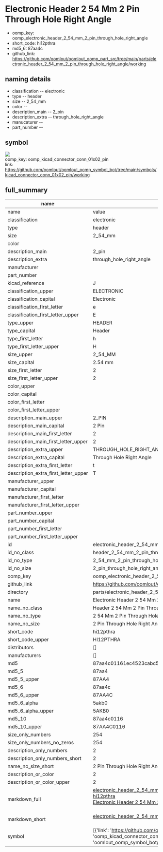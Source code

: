 # Electronic Header 2 54 Mm 2 Pin Through Hole Right Angle

  
* oomp_key: oomp_electronic_header_2_54_mm_2_pin_through_hole_right_angle 
* short_code: hi12pthra
* md5_6: 87aa4c  
* github_link: https://github.com/oomlout/oomlout_oomp_part_src/tree/main/parts/electronic_header_2_54_mm_2_pin_through_hole_right_angle/working  
## naming details
* classification -- electronic
* type -- header
* size -- 2_54_mm
* color -- 
* description_main -- 2_pin
* description_extra -- through_hole_right_angle
* manucaturer -- 
* part_number -- 



## symbol

![](symbol/{index}/working/working_600.png)  
oomp_key: oomp_kicad_connector_conn_01x02_pin  
link: https://github.com/oomlout/oomlout_oomp_symbol_bot/tree/main/symbols/kicad_connector_conn_01x02_pin/working  


## full_summary
| name | value | 
| --- | --- | 
| name | value | 
| classification | electronic | 
| type | header | 
| size | 2_54_mm | 
| color |  | 
| description_main | 2_pin | 
| description_extra | through_hole_right_angle | 
| manufacturer |  | 
| part_number |  | 
| kicad_reference | J | 
| classification_upper | ELECTRONIC | 
| classification_capital | Electronic | 
| classification_first_letter | e | 
| classification_first_letter_upper | E | 
| type_upper | HEADER | 
| type_capital | Header | 
| type_first_letter | h | 
| type_first_letter_upper | H | 
| size_upper | 2_54_MM | 
| size_capital | 2.54 mm | 
| size_first_letter | 2 | 
| size_first_letter_upper | 2 | 
| color_upper |  | 
| color_capital |  | 
| color_first_letter |  | 
| color_first_letter_upper |  | 
| description_main_upper | 2_PIN | 
| description_main_capital | 2 Pin | 
| description_main_first_letter | 2 | 
| description_main_first_letter_upper | 2 | 
| description_extra_upper | THROUGH_HOLE_RIGHT_ANGLE | 
| description_extra_capital | Through Hole Right Angle | 
| description_extra_first_letter | t | 
| description_extra_first_letter_upper | T | 
| manufacturer_upper |  | 
| manufacturer_capital |  | 
| manufacturer_first_letter |  | 
| manufacturer_first_letter_upper |  | 
| part_number_upper |  | 
| part_number_capital |  | 
| part_number_first_letter |  | 
| part_number_first_letter_upper |  | 
| id | electronic_header_2_54_mm_2_pin_through_hole_right_angle | 
| id_no_class | header_2_54_mm_2_pin_through_hole_right_angle | 
| id_no_type | 2_54_mm_2_pin_through_hole_right_angle | 
| id_no_size | 2_pin_through_hole_right_angle | 
| oomp_key | oomp_electronic_header_2_54_mm_2_pin_through_hole_right_angle | 
| github_link | https://github.com/oomlout/oomlout_oomp_part_src/tree/main/parts/electronic_header_2_54_mm_2_pin_through_hole_right_angle/working | 
| directory | parts/electronic_header_2_54_mm_2_pin_through_hole_right_angle | 
| name | Electronic Header 2 54 Mm 2 Pin Through Hole Right Angle | 
| name_no_class | Header 2 54 Mm 2 Pin Through Hole Right Angle | 
| name_no_type | 2 54 Mm 2 Pin Through Hole Right Angle | 
| name_no_size | 2 Pin Through Hole Right Angle | 
| short_code | hi12pthra | 
| short_code_upper | HI12PTHRA | 
| distributors | [] | 
| manufacturers | [] | 
| md5 | 87aa4c01161ec4523cabc5f45b669703 | 
| md5_5 | 87aa4 | 
| md5_5_upper | 87AA4 | 
| md5_6 | 87aa4c | 
| md5_6_upper | 87AA4C | 
| md5_6_alpha | 5akb0 | 
| md5_6_alpha_upper | 5AKB0 | 
| md5_10 | 87aa4c0116 | 
| md5_10_upper | 87AA4C0116 | 
| size_only_numbers | 254 | 
| size_only_numbers_no_zeros | 254 | 
| description_only_numbers | 2 | 
| description_only_numbers_short | 2 | 
| name_no_size_short | 2 Pin Through Hole Right Angle | 
| description_or_color | 2 | 
| description_or_color_upper | 2 | 
| markdown_full | [electronic_header_2_54_mm_2_pin_through_hole_right_angle](https://github.com/oomlout/oomlout_oomp_part_src/tree/main/parts/electronic_header_2_54_mm_2_pin_through_hole_right_angle/working)<br>[hi12pthra](https://github.com/oomlout/oomlout_oomp_part_src/tree/main/parts/electronic_header_2_54_mm_2_pin_through_hole_right_angle/working)<br>[Electronic Header 2 54 Mm 2 Pin Through Hole Right Angle](https://github.com/oomlout/oomlout_oomp_part_src/tree/main/parts/electronic_header_2_54_mm_2_pin_through_hole_right_angle/working)<br><br> | 
| markdown_short | [electronic_header_2_54_mm_2_pin_through_hole_right_angle](https://github.com/oomlout/oomlout_oomp_part_src/tree/main/parts/electronic_header_2_54_mm_2_pin_through_hole_right_angle/working)<br><br> | 
| symbol | [{'link': 'https://github.com/oomlout/oomlout_oomp_symbol_bot/tree/main/symbols/kicad_connector_conn_01x02_pin', 'oomp_key': 'oomp_kicad_connector_conn_01x02_pin', 'directory': 'oomlout_oomp_symbol_bot/symbols/kicad_connector_conn_01x02_pin//working/working.kicad_sym', 'index': 0}] | 
